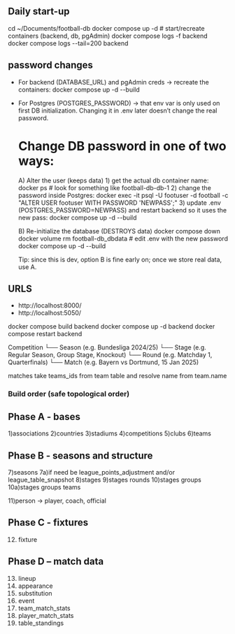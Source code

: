 ## Daily start-up

cd ~/Documents/football-db
docker compose up -d         # start/recreate containers (backend, db, pgAdmin)
docker compose logs -f backend 
docker compose logs --tail=200 backend

## password changes

- For backend (DATABASE_URL) and pgAdmin creds → recreate the containers:
    docker compose up -d --build

- For Postgres (POSTGRES_PASSWORD) → that env var is only used on first DB initialization. Changing it in .env later doesn’t change the real password.

    # Change DB password in one of two ways:

    A) Alter the user (keeps data)
        1) get the actual db container name:
        docker ps  # look for something like football-db-db-1
        2) change the password inside Postgres: docker exec -it <db-container> psql -U footuser -d football -c "ALTER USER footuser WITH PASSWORD 'NEWPASS';"
        3) update .env (POSTGRES_PASSWORD=NEWPASS) and restart backend so it uses the new pass: docker compose up -d --build

    B) Re-initialize the database (DESTROYS data)
        docker compose down
        docker volume rm football-db_dbdata
        # edit .env with the new password
        docker compose up -d --build

    Tip: since this is dev, option B is fine early on; once we store real data, use A.

## URLS
- http://localhost:8000/
- http://localhost:5050/


docker compose build backend
docker compose up -d backend
docker compose restart backend

Competition
   └── Season (e.g. Bundesliga 2024/25)
        └── Stage (e.g. Regular Season, Group Stage, Knockout)
             └── Round (e.g. Matchday 1, Quarterfinals)
                  └── Match (e.g. Bayern vs Dortmund, 15 Jan 2025)

matches take teams_ids from team table and resolve name from team.name

### Build order (safe topological order)

## Phase A - bases
1)associations
2)countries
3)stadiums
4)competitions
5)clubs
6)teams

## Phase B - seasons and structure
7)seasons
    7a)if need be league_points_adjustment and/or league_table_snapshot
8)stages
9)stages rounds
10)stages groups
    10a)stages groups teams

11)person → player, coach, official

## Phase C - fixtures
12) fixture

## Phase D – match data
13) lineup
14) appearance
15) substitution
16) event
17) team_match_stats
18) player_match_stats
19) table_standings